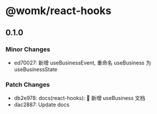 # @womk/react-hooks

## 0.1.0

### Minor Changes

- ed70027: 新增 useBusinessEvent, 重命名 useBusiness 为 useBusinessState

### Patch Changes

- db2e978: docs(react-hooks): :memo: 新增 useBusiness 文档
- dac2887: Update docs
